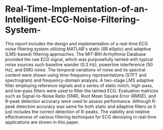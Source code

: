 # Real-Time-Implementation-of-an-Intelligent-ECG-Noise-Filtering-System-
This report includes the design and implementation of a real-time ECG noise filtering system 
utilizing MATLAB's static (IIR elliptic) and adaptive (LMS-based) filtering approaches. The MIT-BIH 
Arrhythmia Database provided the raw ECG signal, which was purposefully tainted with typical 
noise sources such baseline wander (0.3 Hz), powerline interference (50 Hz), and EMG noise. The 
temporal variations of noise and its spectral content were shown using time-frequency 
representations (STFT and spectrogram) and frequency-domain analysis. A two-stage LMS 
adaptive filter employing reference signals and a series of static notch, high-pass, and low-pass 
filters were used to filter the tainted ECG. Evaluation matrices such as Signal-to-Noise Ratio (SNR), 
Root Mean Square Error (RMSE), and R-peak detection accuracy were used to assess 
performance. Although R-peak detection accuracy was same for both static and adaptive filters 
as it just includes the correct detection of R-peaks. The viability and relative effectiveness of 
various filtering techniques for ECG denoising in real-time applications are shown in this paper. 
